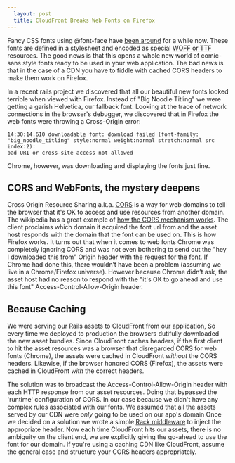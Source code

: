 ```yaml
---
  layout: post
  title: CloudFront Breaks Web Fonts on Firefox
---
```


Fancy CSS fonts using @font-face have [been around](https://developer.mozilla.org/en-US/docs/Web/CSS/@font-face#Browser_compatibility) for a while now. These fonts are defined in a stylesheet and encoded as special [WOFF or TTF](http://www.fontsquirrel.com/tools/webfont-generator) resources. The good news is that this opens a whole new world of comic-sans style fonts ready to be used in your web application. The bad news is that in the case of a CDN you have to fiddle with cached CORS headers to make them work on Firefox.

In a recent rails project we discovered that all our beautiful new fonts looked terrible when viewed with Firefox. Instead of "Big Noodle Titling" we were getting a garish Helvetica, our fallback font. Looking at the trace of network connections in the browser's debugger, we discovered that in Firefox the web fonts were throwing a Cross-Origin error: 

    14:30:14.610 downloadable font: download failed (font-family:
    "big_noodle_titling" style:normal weight:normal stretch:normal src index:2):
    bad URI or cross-site access not allowed

Chrome, however, was downloading and displaying the fonts just fine.

CORS and WebFonts, the mystery deepens
---------------------------------------

Cross Origin Resource Sharing a.k.a. [CORS](https://developer.mozilla.org/en-US/docs/HTTP/Access_control_CORS) is a way for web domains to tell the browser that it's OK to access and use resources from another domain. The wikipedia has a great example of [how the CORS mechanism works](http://en.wikipedia.org/wiki/Cross-origin_resource_sharing#How_CORS_works). The client proclaims which domain it acquired the font url from and the asset host responds with the domain that the font can be used on. This is how Firefox works. It turns out that when it comes to web fonts Chrome was completely ignoring CORS and was not even bothering to send out the "hey I downloaded this from" Origin header with the request for the font. If Chrome had done this, there wouldn’t have been a problem (assuming we live in a Chrome/Firefox universe). However because Chrome didn’t ask, the asset host had no reason to respond with the "it's OK to go ahead and use this font" Access-Control-Allow-Origin header.

Because Caching
---------------

We were serving our Rails assets to CloudFront from our application, So every time we deployed to production the browsers dutifully downloaded the new asset bundles. Since CloudFront caches headers, if the first client to hit the asset resources was a browser that disregarded CORS for web fonts (Chrome), the assets were cached in CloudFront _without_ the CORS headers. Likewise, if the browser honored CORS (Firefox), the assets were cached in CloudFront _with_ the correct headers.

The solution was to broadcast the Access-Control-Allow-Origin header with each HTTP response from our asset resources. Doing that bypassed the 'runtime' configuration of CORS. In our case because we didn't have any complex rules associated with our fonts. We assumed that all the assets served by our CDN were _only_ going to be used on our app's domain  Once we decided on a solution we wrote a simple [Rack middleware](https://github.com/svevang/rack-customheader) to inject the appropriate header. Now each time CloudFront hits our assets, there is no ambiguity on the client end, we are explicitly giving the go-ahead to use the font for our domain. If you're using a caching CDN like CloudFront, assume the general case and structure your CORS headers appropriately.

